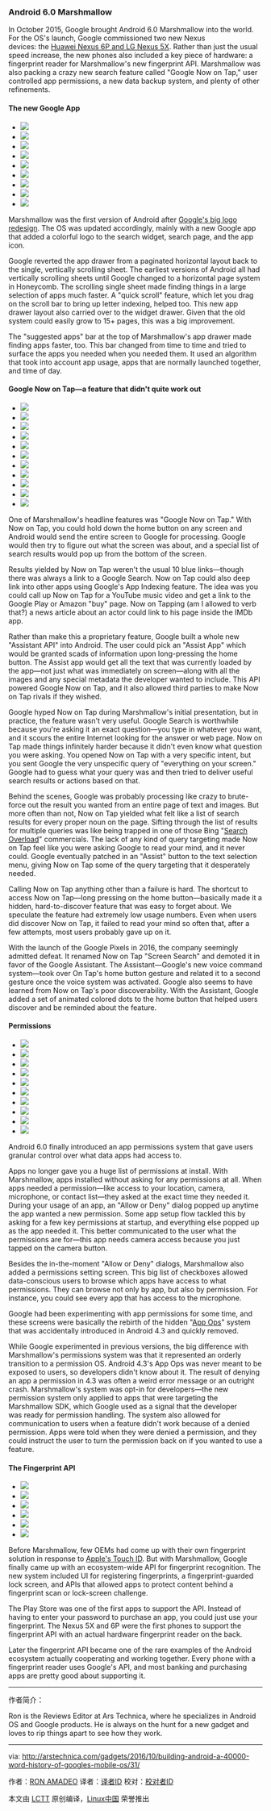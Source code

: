 ### Android 6.0 Marshmallow

In October 2015, Google brought Android 6.0 Marshmallow into the world. For the OS's launch, Google commissioned two new Nexus devices: the [Huawei Nexus 6P and LG Nexus 5X][39]. Rather than just the usual speed increase, the new phones also included a key piece of hardware: a fingerprint reader for Marshmallow's new fingerprint API. Marshmallow was also packing a crazy new search feature called "Google Now on Tap," user controlled app permissions, a new data backup system, and plenty of other refinements.

#### The new Google App



*   [
     ![](https://cdn.arstechnica.net/wp-content/uploads/2016/10/32-1-150x150.jpg) 
    ][3]
*   [
     ![](https://cdn.arstechnica.net/wp-content/uploads/2015/10/app-drawer-150x150.jpg) 
    ][4]
*   [
     ![](https://cdn.arstechnica.net/wp-content/uploads/2015/10/2015-10-01-19.01.201-150x150.png) 
    ][5]
*   [
     ![](https://cdn.arstechnica.net/wp-content/uploads/2015/09/Untitled-3-150x150.gif) 
    ][6]
*   [
     ![](https://cdn.arstechnica.net/wp-content/uploads/2015/09/google-now-home-150x150.jpg) 
    ][7]
*   [
     ![](https://cdn.arstechnica.net/wp-content/uploads/2015/09/typing-150x150.jpg) 
    ][8]
*   [
     ![](https://cdn.arstechnica.net/wp-content/uploads/2015/09/serp-150x150.jpg) 
    ][9]
*   [
     ![](https://cdn.arstechnica.net/wp-content/uploads/2015/09/voice-150x150.jpg) 
    ][10]
*   [
     ![](https://cdn.arstechnica.net/wp-content/uploads/2015/09/icons-150x150.jpg) 
    ][11]

Marshmallow was the first version of Android after [Google's big logo redesign][40]. The OS was updated accordingly, mainly with a new Google app that added a colorful logo to the search widget, search page, and the app icon.

Google reverted the app drawer from a paginated horizontal layout back to the single, vertically scrolling sheet. The earliest versions of Android all had vertically scrolling sheets until Google changed to a horizontal page system in Honeycomb. The scrolling single sheet made finding things in a large selection of apps much faster. A "quick scroll" feature, which let you drag on the scroll bar to bring up letter indexing, helped too. This new app drawer layout also carried over to the widget drawer. Given that the old system could easily grow to 15+ pages, this was a big improvement.

The "suggested apps" bar at the top of Marshmallow's app drawer made finding apps faster, too.
This bar changed from time to time and tried to surface the apps you needed when you needed them. It used an algorithm that took into account app usage, apps that are normally launched together, and time of day.

#### Google Now on Tap—a feature that didn't quite work out



*   [
     ![](https://cdn.arstechnica.net/wp-content/uploads/2015/10/ontap-150x150.jpg) 
    ][12]
*   [
     ![](https://cdn.arstechnica.net/wp-content/uploads/2015/10/onta3p-150x150.jpg) 
    ][13]
*   [
     ![](https://cdn.arstechnica.net/wp-content/uploads/2015/10/now-on-tap-150x150.jpg) 
    ][14]
*   [
     ![](https://cdn.arstechnica.net/wp-content/uploads/2015/10/fail1-150x150.jpg) 
    ][15]
*   [
     ![](https://cdn.arstechnica.net/wp-content/uploads/2015/10/youtube-150x150.jpg) 
    ][16]
*   [
     ![](https://cdn.arstechnica.net/wp-content/uploads/2015/10/apps-150x150.jpg) 
    ][17]
*   [
     ![](https://cdn.arstechnica.net/wp-content/uploads/2015/10/fail2-150x150.jpg) 
    ][18]
*   [
     ![](https://cdn.arstechnica.net/wp-content/uploads/2015/10/hangouts-150x150.jpg) 
    ][19]
*   [
     ![](https://cdn.arstechnica.net/wp-content/uploads/2015/10/voice-context-150x150.jpg) 
    ][20]
*   [
     ![](https://cdn.arstechnica.net/wp-content/uploads/2015/10/wrongstephen-150x150.jpg) 
    ][21]
*   [
     ![](https://cdn.arstechnica.net/wp-content/uploads/2016/10/assist-api-980x576-150x150.jpg) 
    ][22]

One of Marshmallow's headline features was "Google Now on Tap." With Now on Tap, you could hold down the home button on any screen and Android would send the entire screen to Google for processing. Google would then try to figure out what the screen was about, and a special list of search results would pop up from the bottom of the screen.

Results yielded by Now on Tap weren't the usual 10 blue links—though there was always a link to a Google Search. Now on Tap could also deep link into other apps using Google's App Indexing feature. The idea was you could call up Now on Tap for a YouTube music video and get a link to the Google Play or Amazon "buy" page. Now on Tapping (am I allowed to verb that?) a news article about an actor could link to his page inside the IMDb app.

Rather than make this a proprietary feature, Google built a whole new "Assistant API" into Android. The user could pick an "Assist App" which would be granted scads of information upon long-pressing the home button. The Assist app would get all the text that was currently loaded by the app—not just what was immediately on screen—along with all the images and any special metadata the developer wanted to include. This API powered Google Now on Tap, and it also allowed third parties to make Now on Tap rivals if they wished.

Google hyped Now on Tap during Marshmallow's initial presentation, but in practice, the feature wasn't very useful. Google Search is worthwhile because you're asking it an exact question—you type in whatever you want, and it scours the entire Internet looking for the answer or web page. Now on Tap made things infinitely harder because it didn't even know what question you were asking. You opened Now on Tap with a very specific intent, but you sent Google the very unspecific query of "everything on your screen." Google had to guess what your query was and then tried to deliver useful search results or actions based on that.

Behind the scenes, Google was probably processing like crazy to brute-force out the result you wanted from an entire page of text and images. But more often than not, Now on Tap yielded what felt like a list of search results for every proper noun on the page. Sifting through the list of results for multiple queries was like being trapped in one of those Bing "[Search Overload][41]" commercials. The lack of any kind of query targeting made Now on Tap feel like you were asking Google to read your mind, and it never could. Google eventually patched in an "Assist" button to the text selection menu, giving Now on Tap some of the query targeting that it desperately needed.

Calling Now on Tap anything other than a failure is hard. The shortcut to access Now on Tap—long pressing on the home button—basically made it a hidden, hard-to-discover feature that was easy to forget about. We speculate the feature had extremely low usage numbers. Even when users did discover Now on Tap, it failed to read your mind so often that, after a few attempts, most users probably gave up on it.

With the launch of the Google Pixels in 2016, the company seemingly admitted defeat. It renamed Now on Tap "Screen Search" and demoted it in favor of the Google Assistant. The Assistant—Google's new voice command system—took over On Tap's home button gesture and related it to a second gesture once the voice system was activated. Google also seems to have learned from Now on Tap's poor discoverability. With the Assistant, Google added a set of animated colored dots to the home button that helped users discover and be reminded about the feature.

#### Permissions


*   [
     ![](https://cdn.arstechnica.net/wp-content/uploads/2016/10/33-1-150x150.jpg) 
    ][23]
*   [
     ![](https://cdn.arstechnica.net/wp-content/uploads/2016/10/34-1-150x150.jpg) 
    ][24]
*   [
     ![](https://cdn.arstechnica.net/wp-content/uploads/2015/09/perm-150x150.jpg) 
    ][25]
*   [
     ![](https://cdn.arstechnica.net/wp-content/uploads/2015/09/denied-1-150x150.jpg) 
    ][26]
*   [
     ![](https://cdn.arstechnica.net/wp-content/uploads/2015/09/denied-2-150x150.jpg) 
    ][27]
*   [
     ![](https://cdn.arstechnica.net/wp-content/uploads/2015/09/apps-150x150.jpg) 
    ][28]
*   [
     ![](https://cdn.arstechnica.net/wp-content/uploads/2015/09/overlay-150x150.jpg) 
    ][29]
*   [
     ![](https://cdn.arstechnica.net/wp-content/uploads/2015/09/system-permisions-150x150.jpg) 
    ][30]
*   [
     ![](https://cdn.arstechnica.net/wp-content/uploads/2015/09/warning-150x150.jpg) 
    ][31]
*   [
     ![](https://cdn.arstechnica.net/wp-content/uploads/2015/09/Google_IO_2015_-_Android_M_Permissions_-_YouTube_-_Google_Chrome_2015-09-04_12-31-49-150x150.jpg) 
    ][32]

Android 6.0 finally introduced an app permissions system that gave users granular control over what data apps had access to.

Apps no longer gave you a huge list of permissions at install. With Marshmallow, apps installed without asking for any permissions at all. When apps needed a permission—like access to your location, camera, microphone, or contact list—they asked at the exact time they needed it. During your usage of an app, an "Allow or Deny" dialog popped up anytime the app wanted a new permission. Some app setup flow tackled this by asking for a few key permissions at startup, and everything else popped up as the app needed it. This better communicated to the user what the permissions are for—this app needs camera access because you just tapped on the camera button.

Besides the in-the-moment "Allow or Deny" dialogs, Marshmallow also added a permissions setting screen. This big list of checkboxes allowed data-conscious users to browse which apps have access to what permissions. They can browse not only by app, but also by permission. For instance, you could see every app that has access to the microphone.

Google had been experimenting with app permissions for some time, and these screens were basically the rebirth of the hidden "[App Ops][42]" system that was accidentally introduced in Android 4.3 and quickly removed.

While Google experimented in previous versions, the big difference with Marshmallow's permissions system was that it represented an orderly transition to a permission OS. Android 4.3's App Ops was never meant to be exposed to users, so developers didn't know about it. The result of denying an app a permission in 4.3 was often a weird error message or an outright crash. Marshmallow's system was opt-in for developers—the new permission system only applied to apps that were targeting the Marshmallow SDK, which Google used as a signal that the developer was ready for permission handling. The system also allowed for communication to users when a feature didn't work because of a denied permission. Apps were told when they were denied a permission, and they could instruct the user to turn the permission back on if you wanted to use a feature.

#### The Fingerprint API



*   [
     ![](https://cdn.arstechnica.net/wp-content/uploads/2015/10/finger1-150x150.jpg) 
    ][33]
*   [
     ![](https://cdn.arstechnica.net/wp-content/uploads/2015/10/fingerlock-150x150.jpg) 
    ][34]
*   [
     ![](https://cdn.arstechnica.net/wp-content/uploads/2015/10/2015-10-16-17.19.36-150x150.png) 
    ][35]
*   [
     ![](https://cdn.arstechnica.net/wp-content/uploads/2015/10/fingerprintplaystore-150x150.jpg) 
    ][36]
*   [
     ![](https://cdn.arstechnica.net/wp-content/uploads/2015/10/confirm-150x150.jpg) 
    ][37]
*   [
     ![](https://cdn.arstechnica.net/wp-content/uploads/2015/09/2015-09-04_16-38-31-150x150.png) 
    ][38]

Before Marshmallow, few OEMs had come up with their own fingerprint solution in response to [Apple's Touch ID][43]. But with Marshmallow, Google finally came up with an ecosystem-wide API for fingerprint recognition. The new system included UI for registering fingerprints, a fingerprint-guarded lock screen, and APIs that allowed apps to protect content behind a fingerprint scan or lock-screen challenge.

The Play Store was one of the first apps to support the API. Instead of having to enter your password to purchase an app, you could just use your fingerprint. The Nexus 5X and 6P were the first phones to support the fingerprint API with an actual hardware fingerprint reader on the back.

Later the fingerprint API became one of the rare examples of the Android ecosystem actually cooperating and working together. Every phone with a fingerprint reader uses Google's API, and most banking and purchasing apps are pretty good about supporting it.

--------------------------------------------------------------------------------

作者简介：

Ron is the Reviews Editor at Ars Technica, where he specializes in Android OS and Google products. He is always on the hunt for a new gadget and loves to rip things apart to see how they work.

--------------------------------------------------------------------------------

via: http://arstechnica.com/gadgets/2016/10/building-android-a-40000-word-history-of-googles-mobile-os/31/

作者：[RON AMADEO][a]
译者：[译者ID](https://github.com/译者ID)
校对：[校对者ID](https://github.com/校对者ID)

本文由 [LCTT](https://github.com/LCTT/TranslateProject) 原创编译，[Linux中国](https://linux.cn/) 荣誉推出

[a]:http://arstechnica.com/author/ronamadeo
[1]:https://www.youtube.com/watch?v=f17qe9vZ8RM
[2]:https://www.youtube.com/watch?v=VOn7VrTRlA4&list=PLOU2XLYxmsIJDPXCTt5TLDu67271PruEk&index=11
[3]:http://arstechnica.com/gadgets/2016/10/building-android-a-40000-word-history-of-googles-mobile-os/31/#
[4]:http://arstechnica.com/gadgets/2016/10/building-android-a-40000-word-history-of-googles-mobile-os/31/#
[5]:http://arstechnica.com/gadgets/2016/10/building-android-a-40000-word-history-of-googles-mobile-os/31/#
[6]:http://arstechnica.com/gadgets/2016/10/building-android-a-40000-word-history-of-googles-mobile-os/31/#
[7]:http://arstechnica.com/gadgets/2016/10/building-android-a-40000-word-history-of-googles-mobile-os/31/#
[8]:http://arstechnica.com/gadgets/2016/10/building-android-a-40000-word-history-of-googles-mobile-os/31/#
[9]:http://arstechnica.com/gadgets/2016/10/building-android-a-40000-word-history-of-googles-mobile-os/31/#
[10]:http://arstechnica.com/gadgets/2016/10/building-android-a-40000-word-history-of-googles-mobile-os/31/#
[11]:http://arstechnica.com/gadgets/2016/10/building-android-a-40000-word-history-of-googles-mobile-os/31/#
[12]:http://arstechnica.com/gadgets/2016/10/building-android-a-40000-word-history-of-googles-mobile-os/31/#
[13]:http://arstechnica.com/gadgets/2016/10/building-android-a-40000-word-history-of-googles-mobile-os/31/#
[14]:http://arstechnica.com/gadgets/2016/10/building-android-a-40000-word-history-of-googles-mobile-os/31/#
[15]:http://arstechnica.com/gadgets/2016/10/building-android-a-40000-word-history-of-googles-mobile-os/31/#
[16]:http://arstechnica.com/gadgets/2016/10/building-android-a-40000-word-history-of-googles-mobile-os/31/#
[17]:http://arstechnica.com/gadgets/2016/10/building-android-a-40000-word-history-of-googles-mobile-os/31/#
[18]:http://arstechnica.com/gadgets/2016/10/building-android-a-40000-word-history-of-googles-mobile-os/31/#
[19]:http://arstechnica.com/gadgets/2016/10/building-android-a-40000-word-history-of-googles-mobile-os/31/#
[20]:http://arstechnica.com/gadgets/2016/10/building-android-a-40000-word-history-of-googles-mobile-os/31/#
[21]:http://arstechnica.com/gadgets/2016/10/building-android-a-40000-word-history-of-googles-mobile-os/31/#
[22]:http://arstechnica.com/gadgets/2016/10/building-android-a-40000-word-history-of-googles-mobile-os/31/#
[23]:http://arstechnica.com/gadgets/2016/10/building-android-a-40000-word-history-of-googles-mobile-os/31/#
[24]:http://arstechnica.com/gadgets/2016/10/building-android-a-40000-word-history-of-googles-mobile-os/31/#
[25]:http://arstechnica.com/gadgets/2016/10/building-android-a-40000-word-history-of-googles-mobile-os/31/#
[26]:http://arstechnica.com/gadgets/2016/10/building-android-a-40000-word-history-of-googles-mobile-os/31/#
[27]:http://arstechnica.com/gadgets/2016/10/building-android-a-40000-word-history-of-googles-mobile-os/31/#
[28]:http://arstechnica.com/gadgets/2016/10/building-android-a-40000-word-history-of-googles-mobile-os/31/#
[29]:http://arstechnica.com/gadgets/2016/10/building-android-a-40000-word-history-of-googles-mobile-os/31/#
[30]:http://arstechnica.com/gadgets/2016/10/building-android-a-40000-word-history-of-googles-mobile-os/31/#
[31]:http://arstechnica.com/gadgets/2016/10/building-android-a-40000-word-history-of-googles-mobile-os/31/#
[32]:http://arstechnica.com/gadgets/2016/10/building-android-a-40000-word-history-of-googles-mobile-os/31/#
[33]:http://arstechnica.com/gadgets/2016/10/building-android-a-40000-word-history-of-googles-mobile-os/31/#
[34]:http://arstechnica.com/gadgets/2016/10/building-android-a-40000-word-history-of-googles-mobile-os/31/#
[35]:http://arstechnica.com/gadgets/2016/10/building-android-a-40000-word-history-of-googles-mobile-os/31/#
[36]:http://arstechnica.com/gadgets/2016/10/building-android-a-40000-word-history-of-googles-mobile-os/31/#
[37]:http://arstechnica.com/gadgets/2016/10/building-android-a-40000-word-history-of-googles-mobile-os/31/#
[38]:http://arstechnica.com/gadgets/2016/10/building-android-a-40000-word-history-of-googles-mobile-os/31/#
[39]:http://arstechnica.com/gadgets/2015/10/nexus-5x-and-nexus-6p-review-the-true-flagships-of-the-android-ecosystem/
[40]:http://arstechnica.com/gadgets/2015/09/google-gets-a-new-logo/
[41]:https://www.youtube.com/watch?v=9yfMVbaehOE
[42]:http://www.androidpolice.com/2013/07/25/app-ops-android-4-3s-hidden-app-permission-manager-control-permissions-for-individual-apps/
[43]:http://arstechnica.com/apple/2014/09/ios-8-thoroughly-reviewed/10/#h3
